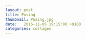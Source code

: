 ```yaml
---
layout: post
title: Posing
thumbnail: Posing.jpg
date:   2016-11-05 19:15:00 +0100
categories: collages
---
```

